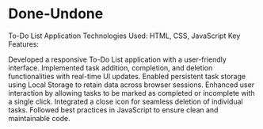 # Done-Undone
To-Do List Application
Technologies Used: HTML, CSS, JavaScript
Key Features:

Developed a responsive To-Do List application with a user-friendly interface.
Implemented task addition, completion, and deletion functionalities with real-time UI updates.
Enabled persistent task storage using Local Storage to retain data across browser sessions.
Enhanced user interaction by allowing tasks to be marked as completed or incomplete with a single click.
Integrated a close icon for seamless deletion of individual tasks.
Followed best practices in JavaScript to ensure clean and maintainable code.
